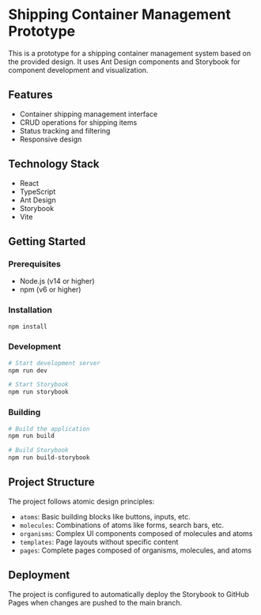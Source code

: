 # Shipping Container Management Prototype

This is a prototype for a shipping container management system based on the provided design. It uses Ant Design components and Storybook for component development and visualization.

## Features

- Container shipping management interface
- CRUD operations for shipping items
- Status tracking and filtering
- Responsive design

## Technology Stack

- React
- TypeScript
- Ant Design
- Storybook
- Vite

## Getting Started

### Prerequisites

- Node.js (v14 or higher)
- npm (v6 or higher)

### Installation

```bash
npm install
```

### Development

```bash
# Start development server
npm run dev

# Start Storybook
npm run storybook
```

### Building

```bash
# Build the application
npm run build

# Build Storybook
npm run build-storybook
```

## Project Structure

The project follows atomic design principles:

- `atoms`: Basic building blocks like buttons, inputs, etc.
- `molecules`: Combinations of atoms like forms, search bars, etc.
- `organisms`: Complex UI components composed of molecules and atoms
- `templates`: Page layouts without specific content
- `pages`: Complete pages composed of organisms, molecules, and atoms

## Deployment

The project is configured to automatically deploy the Storybook to GitHub Pages when changes are pushed to the main branch.
